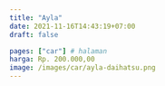 ```yaml
---
title: "Ayla"
date: 2021-11-16T14:43:19+07:00
draft: false

pages: ["car"] # halaman 
harga: Rp. 200.000,00
image: /images/car/ayla-daihatsu.png
---
```


